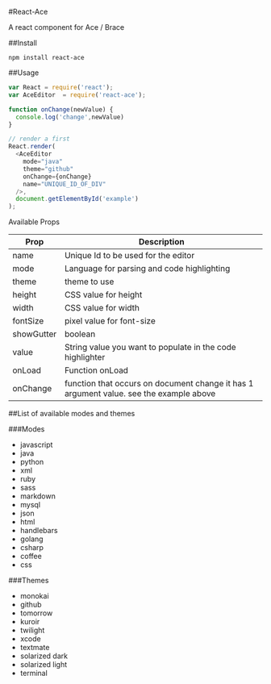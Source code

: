 #React-Ace

A react component for Ace / Brace

##Install

`npm install react-ace`

##Usage

```javascript
var React = require('react');
var AceEditor  = require('react-ace');

function onChange(newValue) {
  console.log('change',newValue)
}

// render a first
React.render(
  <AceEditor 
    mode="java"
    theme="github"
    onChange={onChange} 
    name="UNIQUE_ID_OF_DIV"
  />,
  document.getElementById('example')
);

```
Available Props

|Prop|Description| 
|-----|----------|
|name| Unique Id to be used for the editor|
|mode| Language for parsing and code highlighting| 
|theme| theme to use|
|height| CSS value for height|
|width| CSS value for width|
|fontSize| pixel value for font-size|
|showGutter| boolean|
|value | String value you want to populate in the code highlighter|
|onLoad| Function onLoad |
|onChange| function that occurs on document change it has 1 argument value. see the example above| 


##List of available modes and themes

###Modes

* javascript
* java
* python
* xml
* ruby
* sass
* markdown
* mysql
* json
* html
* handlebars
* golang
* csharp
* coffee
* css

###Themes

* monokai
* github
* tomorrow
* kuroir
* twilight
* xcode
* textmate
* solarized dark
* solarized light
* terminal